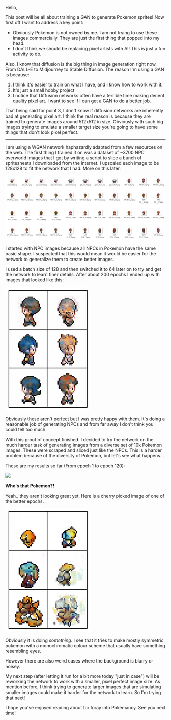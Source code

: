 Hello,

This post will be all about training a GAN to generate Pokemon sprites! Now first off I want to address a key point:

- Obviously Pokemon is not owned by me. I am not trying to use these images commercially. They are just the first thing that popped into my head.
- I don't think we should be replacing pixel artists with AI! This is just a fun activity to do. 

Also, I know that diffusion is the big thing in image generation right now. From DALL-E to Midjourney to Stable Diffusion. The reason I'm using a GAN is because:

1. I think it's easier to train on what I have, and I know how to work with it.
2. It's just a small hobby project
3. I notice that Diffusion networks often have a terrible time making decent quality pixel art. I want to see if I can get a GAN to do a better job.

That being said for point 3, I don't know if diffusion networks are inherently bad at generating pixel art. I think the real reason is because they are trained to generate images around 512x512 in size. Obviously with such big images trying to emulate a smaller target size you're going to have some things that don't look pixel perfect.

---

I am using a WGAN network haphazardly adapted from a few resources on the web. The first thing I trained it on was a dataset of ~3700 NPC overworld images that I got by writing a script to slice a bunch of spritesheets I downloaded from the internet. I upscaled each image to be 128x128 to fit the network that I had. More on this later.

![](../public/img/npcsrc.png)

I started with NPC images because all NPCs in Pokemon have the same basic shape. I suspected that this would mean it would be easier for the network to generalize them to create better images.

I used a batch size of 128 and then switched it to 64 later on to try and get the network to learn finer details. After about 200 epochs I ended up with images that looked like this:

![](../public/img/npcex.png)

Obviously these aren't perfect but I was pretty happy with them. It's doing a reasonable job of generating NPCs and from far away I don't think you could tell too much.

With this proof of concept finished. I decided to try the network on the much harder task of generating images from a diverse set of 10k Pokemon images. These were scraped and sliced just like the NPCs. This is a harder problem because of the diversity of Pokemon, but let's see what happens...

These are my results so far (From epoch 1 to epoch 120):

![](../public/img/whodatpoke.gif)

**Who's that Pokemon?!**

Yeah...they aren't looking great yet. Here is a cherry picked image of one of the better epochs.

![](../public/img/117.png)

Obviously it is doing *something*. I see that it tries to make mostly symmetric pokemon with a monochromatic colour scheme that usually have something resembling eyes.

However there are also weird cases where the background is blurry or noisey.

My next step (after letting it run for a bit more today "just in case") will be reworking the network to work with a smaller, pixel perfect image size. As mention before, I think trying to generate larger images that are simulating smaller images could make it harder for the network to learn. So I'm trying that next!

I hope you've enjoyed reading about for foray into Pokemancy. See you next time!